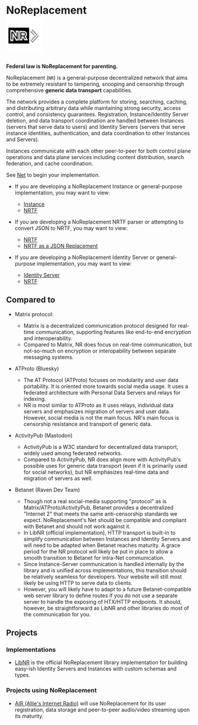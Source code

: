 # NoReplacement <br/> <img alt="NoReplacement Protocol Logo" src="assets/nr.png" width="100">

**Federal law is NoReplacement for parenting.**

NoReplacement (`NR`) is a general-purpose decentralized network that aims to be extremely resistant to tampering, snooping and censorship through comprehensive **generic data transport** capabilities.

The network provides a complete platform for storing, searching, caching, and distributing arbitrary data while maintaining strong security, access control, and consistency guarantees. Registration, Instance/Identity Server deletion, and data transport coordination are handled between Instances (servers that serve data to users) and Identity Servers (servers that serve instance identities, authentication, and data coordination to other Instances and Servers).

Instances communicate with each other peer-to-peer for both control plane operations and data plane services including content distribution, search federation, and cache coordination.

See [Net](net/SPEC.md) to begin your implementation.

- If you are developing a NoReplacement Instance or general-purpose implementation, you may want to view:
  - [Instance](instance/SPEC.md)
  - [NRTF](nrtf/SPEC.md)

- If you are developing a NoReplacement NRTF parser or attempting to convert JSON to NRTF, you may want to view:
  - [NRTF](nrtf/SPEC.md)
  - [NRTF as a JSON Replacement](nrtf/SPEC.md#json)

- If you are developing a NoReplacement Identity Server or general-purpose implementation, you may want to view:
  - [Identity Server](identity/SPEC.md)
  - [NRTF](nrtf/SPEC.md)

## Compared to

- Matrix protocol:
  - Matrix is a decentralized communication protocol designed for real-time communication, supporting features like end-to-end encryption and interoperability.
  - Compared to Matrix, NR does focus on real-time communication, but not-so-much on encryption or interopability between separate messaging systems.

- ATProto (Bluesky)
  - The AT Protocol (ATProto) focuses on modularity and user data portability. It is oriented more towards social media usage. It uses a federated architecture with Personal Data Servers and relays for indexing.
  - NR is most similar to ATProto as it uses relays, individual data servers and emphasizes migration of servers and user data. However, social media is not the main focus. NR's main focus is censorship resistance and transport of generic data.

- ActivityPub (Mastodon)
  - ActivityPub is a W3C standard for decentralized data transport, widely used among federated networks.
  - Compared to ActivityPub, NR does align more with ActivityPub's possible uses for generic data transport (even if it is primarily used for social networks), but NR emphasizes real-time data and migration of servers as well.

- Betanet (Raven Dev Team)
  - Though not a real social-media supporting "protocol" as is Matrix/ATProto/ActivityPub, Betanet provides a decentralized "Internet 2" that meets the same anti-censorship standards we expect. NoReplacement's Net should be compatible and compliant with Betanet and should not work against it.
  - In LibNR (official implementation), HTTP transport is built-in to simplify communication between Instances and Identity Servers and will need to be adapted when Betanet reaches maturity. A grace period for the NR protocol will likely be put in place to allow a smooth transition to Betanet for intra-Net communication.
  - Since Instance-Server communication is handled internally by the library and is unified across implementations, this transition should be relatively seamless for developers. Your website will still most likely be using HTTP to serve data to clients.
  - However, you will likely have to adapt to a future Betanet-compatible web server library to define routes if you do not use a separate server to handle the exposing of HTX/HTTP endpoints. It should, however, be straightforward as LibNR and other libraries do most of the communication for you.

## Projects

### Implementations

- [LibNR](libnr/) is the official NoReplacement library implementation for building easy-ish Identity Servers and Instances with custom schemas and types.

### Projects using NoReplacement

- [AIR (Allie's Internet Radio)](https://github.com/microcrit/air.git) will use NoReplacement for its user registration, data storage and peer-to-peer audio/video streaming upon its maturity.

<!-- NOTES -->
<!--
For developers:
The Rust gitignore is reserved for a future "main" implementation.
  -->
<!-- END -->